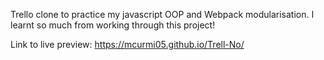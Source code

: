 Trello clone to practice my javascript OOP and Webpack modularisation. I learnt so much from working through this project!

Link to live preview: https://mcurmi05.github.io/Trell-No/
